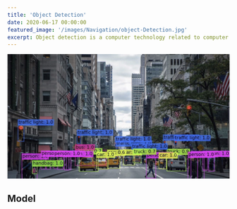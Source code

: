 ```yaml
---
title: 'Object Detection'
date: 2020-06-17 00:00:00
featured_image: '/images/Navigation/object-Detection.jpg'
excerpt: Object detection is a computer technology related to computer vision and image processing that deals with detecting instances of semantic objects of a certain class in digital images and videos.
---
```


![](/images/Navigation/object-Detection.jpg)

## Model

